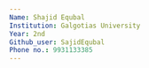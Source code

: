 ```yaml
---
Name: Shajid Equbal
Institution: Galgotias University
Year: 2nd
Github_user: SajidEqubal
Phone no.: 9931133385
---
```

